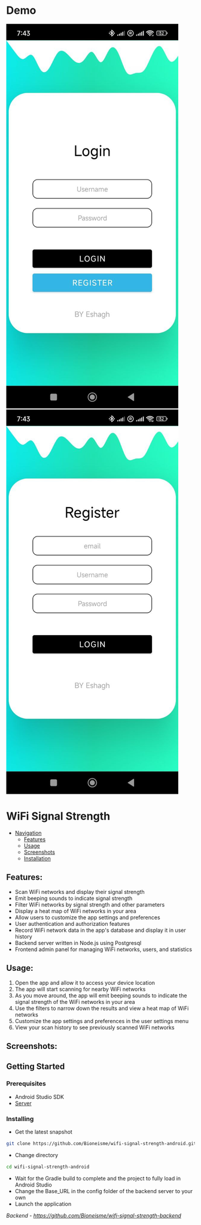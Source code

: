 # Demo

![Login page](screenshot/login.jpg)
![Register page](screenshot/register.jpg)

# WiFi Signal Strength

- [Navigation](#navigation)
  - [Features](#features)
  - [Usage](#usage)
  - [Screenshots](#screenshots)
  - [Installation](#prerequisites)

## Features:

- Scan WiFi networks and display their signal strength
- Emit beeping sounds to indicate signal strength
- Filter WiFi networks by signal strength and other parameters
- Display a heat map of WiFi networks in your area
- Allow users to customize the app settings and preferences
- User authentication and authorization features
- Record WiFi network data in the app's database and display it in user history
- Backend server written in Node.js using Postgresql
- Frontend admin panel for managing WiFi networks, users, and statistics

## Usage:

1. Open the app and allow it to access your device location
2. The app will start scanning for nearby WiFi networks
3. As you move around, the app will emit beeping sounds to indicate the signal strength of the WiFi networks in your area
4. Use the filters to narrow down the results and view a heat map of WiFi networks
5. Customize the app settings and preferences in the user settings menu
6. View your scan history to see previously scanned WiFi networks

## Screenshots:

## Getting Started

### Prerequisites

- Android Studio SDK
- [Server](https://github.com/Bioneisme/wifi-signal-strength-backend)

### Installing

- Get the latest snapshot

```bash
git clone https://github.com/Bioneisme/wifi-signal-strength-android.git
```

- Change directory

```bash
cd wifi-signal-strength-android
```

- Wait for the Gradle build to complete and the project to fully load in Android Studio
- Change the Base_URL in the config folder of the backend server to your own
- Launch the application

_Backend - https://github.com/Bioneisme/wifi-signal-strength-backend_
